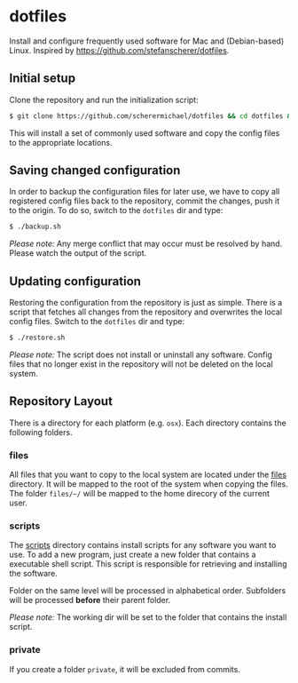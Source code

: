 # dotfiles

Install and configure frequently used software for Mac and (Debian-based) Linux. Inspired by https://github.com/stefanscherer/dotfiles.

## Initial setup

Clone the repository and run the initialization script:

```bash
$ git clone https://github.com/scherermichael/dotfiles && cd dotfiles && ./init.sh
```

This will install a set of commonly used software and copy the config files to the appropriate locations.

## Saving changed configuration

In order to backup the configuration files for later use, we have to copy all registered config files back to the repository, commit the changes, push it to the origin. To do so, switch to the `dotfiles` dir and type:

  ```bash
  $ ./backup.sh
  ```

*Please note:* Any merge conflict that may occur must be resolved by hand. Please watch the output of the script.

## Updating configuration

Restoring the configuration from the repository is just as simple. There is a script that fetches all changes from the repository and overwrites the local config files. Switch to the `dotfiles` dir and type:

```bash
$ ./restore.sh
```

*Please note:* The script does not install or uninstall any software. Config files that no longer exist in the repository will not be deleted on the local system.

## Repository Layout

There is a directory for each platform (e.g. `osx`). Each directory contains the following folders.

### files

All files that you want to copy to the local system are located under the [files](./files) directory. It will be mapped to the root of the system when copying the files. The folder `files/~/` will be mapped to the home direcory of the current user.

### scripts

The [scripts](./scripts) directory contains install scripts for any software you want to use. To add a new program, just create a new folder that contains a executable shell script. This script is responsible for retrieving and installing the software.

Folder on the same level will be processed in alphabetical order. Subfolders will be processed **before** their parent folder.

*Please note:* The working dir will be set to the folder that contains the install script.

### private

If you create a folder `private`, it will be excluded from commits.
